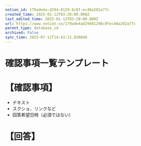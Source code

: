 ```yaml
---
notion_id: 179ade4a-d294-8129-8c8f-ec48a202a77c
created_time: 2025-01-12T03:28:00.000Z
last_edited_time: 2025-01-12T03:28:00.000Z
url: https://www.notion.so/179ade4ad29481298c8fec48a202a77c
parent_type: database_id
archived: False
sync_time: 2025-07-12T14:43:11.830849
---
```


# 確認事項一覧テンプレート

# 【確認事項】
- テキスト
- スクショ、リンクなど
- 回答希望日時（必須ではない）
# 【回答】
```plain text

```